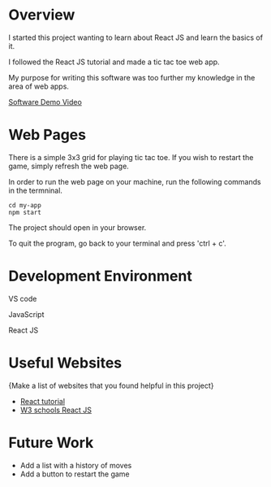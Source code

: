 # Overview

I started this project wanting to learn about React JS and learn the basics of it.

I followed the React JS tutorial and made a tic tac toe web app.

My purpose for writing this software was too further my knowledge in the area of web apps.

[Software Demo Video](https://youtu.be/_7cuO3ls7XM)

# Web Pages

There is a simple 3x3 grid for playing tic tac toe. If you wish to restart the game, simply refresh the web page.

In order to run the web page on your machine, run the following commands in the termninal. 
```
cd my-app
npm start
```
The project should open in your browser.

To quit the program, go back to your terminal and press 'ctrl + c'.
# Development Environment

VS code

JavaScript

React JS

# Useful Websites

{Make a list of websites that you found helpful in this project}
* [React tutorial](https://reactjs.org/tutorial/tutorial.html)
* [W3 schools React JS](https://www.w3schools.com/REACT/DEFAULT.ASP)

# Future Work

* Add a list with a history of moves
* Add a button to restart the game